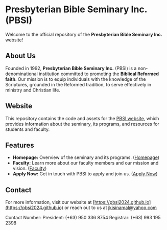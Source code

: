 # Presbyterian Bible Seminary Inc. (PBSI)

Welcome to the official repository of the **Presbyterian Bible Seminary Inc.** website!
&nbsp;
&nbsp;
&nbsp;

## About Us

Founded in 1992, **Presbyterian Bible Seminary Inc.** (PBSI) is a non-denominational institution committed to promoting the **Biblical Reformed faith**. Our mission is to equip individuals with the knowledge of the Scriptures, grounded in the Reformed tradition, to serve effectively in ministry and Christian life.
&nbsp;
&nbsp;
&nbsp;

## Website

This repository contains the code and assets for the [PBSI website](https://pbsi2024.github.io), which provides information about the seminary, its programs, and resources for students and faculty.
&nbsp;
&nbsp;
&nbsp;

## Features

- **Homepage:** Overview of the seminary and its programs. ([Homepage](https://pbsi2024.github.io/index.html))
- **Faculty:** Learn more about our faculty members and our mission and vision. ([Faculty](https://pbsi2024.github.io/html/faculty.html))
- **Apply Now:** Get in touch with PBSI to apply and join us. ([Apply Now](https://pbsi2024.github.io/html/apply.html))
&nbsp;
&nbsp;
&nbsp;

## Contact

For more information, visit our website at [https://pbsi2024.github.io](https://pbsi2024.github.io) or reach out to us at jkisinamal@yahoo.com

Contact Number:
President: (+63) 950 336 8754
Registrar: (+63) 993 195 2398
